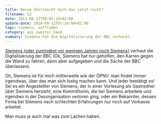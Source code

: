 ```yaml
---
title: Warum überrascht mich das jetzt nicht?
filename: 52
date: 2013-06-12T09:05:33+02:00
update-date: 2014-09-12T01:28:00+02:00
tags: siemens, saftladen
category: aus_zweiter_hand
summary: Siemens hat die Digitalisierung der BBC verkackt.
---
```


[Siemens (oder zumindest vor wenigen Jahren noch Siemens)](https://www.heise.de/newsticker/meldung/Digitalisierung-der-BBC-endet-in-der-totalen-Katastrophe-1886419.html) verhaut die Digitalisierung der BBC (Ok, Siemens hat nur geholfen, den Karren gegen die Wand zu fahren, dann aber aufgegeben und die Sache der BBC überlassen).

Oh, Siemens ist für mich mittlerweile wie der ÖPNV: man findet immer irgendwas, über das man sich lustig machen kann. Und jeder bestätigt es! Sei es ein Angestellter von Siemens, der in einer Vorlesung als Gastredner über Siemens herzieht, eine Kommilitonin, die bei Siemens arbeitete und irgendwo in der Desorganisation verloren ging, oder ein Bekannter, dessen Firma bei Siemens nach schlechten Erfahrungen nur noch auf Vorkasse arbeitet.

Man muss ja auch mal was zum Lachen haben.
